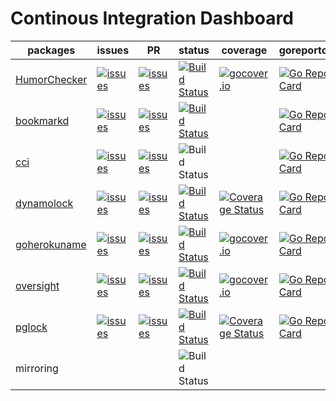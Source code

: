 Continous Integration Dashboard
===============================

|packages                                                  |issues                                                                                                                                     |PR                                                                                                                                            | status                                                                                                                            |coverage|goreportcard|
|----------------------------------------------------------|-------------------------------------------------------------------------------------------------------------------------------------------|----------------------------------------------------------------------------------------------------------------------------------------------|-----------------------------------------------------------------------------------------------------------------------------------|--------|------------|
|[HumorChecker](https://github.com/cirello-io/HumorChecker)|[![issues](https://img.shields.io/github/issues/cirello-io/HumorChecker.svg?style=flat)](https://github.com/cirello-io/HumorChecker/issues)|[![issues](https://img.shields.io/github/issues-pr/cirello-io/HumorChecker.svg?style=flat)](https://github.com/cirello-io/HumorChecker/pulls) |[![Build Status](https://travis-ci.org/cirello-io/HumorChecker.svg?branch=master)](https://travis-ci.org/cirello-io/HumorChecker)  |[![gocover.io](https://gocover.io/_badge/cirello.io/HumorChecker)](https://gocover.io/cirello.io/HumorChecker)|[![Go Report Card](https://goreportcard.com/badge/github.com/cirello-io/HumorChecker)](https://goreportcard.com/report/github.com/cirello-io/HumorChecker)|
|[bookmarkd](https://github.com/cirello-io/bookmarkd)      |[![issues](https://img.shields.io/github/issues/cirello-io/bookmarkd.svg?style=flat)   ](https://github.com/cirello-io/bookmarkd/issues)   |[![issues](https://img.shields.io/github/issues-pr/cirello-io/bookmarkd.svg?style=flat)   ](https://github.com/cirello-io/bookmarkd/pulls)    |[![Build Status](https://travis-ci.org/cirello-io/bookmarkd.svg?branch=master)](https://travis-ci.org/cirello-io/bookmarkd)        ||[![Go Report Card](https://goreportcard.com/badge/github.com/cirello-io/bookmarkd)](https://goreportcard.com/report/github.com/cirello-io/bookmarkd)|
|[cci](https://github.com/cirello-io/cci)                  |[![issues](https://img.shields.io/github/issues/cirello-io/cci.svg?style=flat)         ](https://github.com/cirello-io/cci/issues)         |[![issues](https://img.shields.io/github/issues-pr/cirello-io/cci.svg?style=flat)         ](https://github.com/cirello-io/cci/pulls)          |![Build Status](https://badge.cirello.io/badge/ucirello/cci?update)                                                                ||[![Go Report Card](https://goreportcard.com/badge/github.com/cirello-io/cci)](https://goreportcard.com/report/github.com/cirello-io/cci)|
|[dynamolock](https://github.com/cirello-io/dynamolock)    |[![issues](https://img.shields.io/github/issues/cirello-io/dynamolock.svg?style=flat)  ](https://github.com/cirello-io/dynamolock/issues)  |[![issues](https://img.shields.io/github/issues-pr/cirello-io/dynamolock.svg?style=flat)  ](https://github.com/cirello-io/dynamolock/pulls)   |[![Build Status](https://travis-ci.org/cirello-io/dynamolock.svg?branch=master)](https://travis-ci.org/cirello-io/dynamolock)      |[![Coverage Status](https://coveralls.io/repos/github/cirello-io/dynamolock/badge.svg?branch=master)](https://coveralls.io/github/cirello-io/dynamolock?branch=master)|[![Go Report Card](https://goreportcard.com/badge/github.com/cirello-io/dynamolock)](https://goreportcard.com/report/github.com/cirello-io/dynamolock)|
|[goherokuname](https://github.com/cirello-io/goherokuname)|[![issues](https://img.shields.io/github/issues/cirello-io/goherokuname.svg?style=flat)](https://github.com/cirello-io/goherokuname/issues)|[![issues](https://img.shields.io/github/issues-pr/cirello-io/goherokuname.svg?style=flat)](https://github.com/cirello-io/goherokuname/pulls) |[![Build Status](https://travis-ci.org/cirello-io/goherokuname.svg?branch=master)](https://travis-ci.org/cirello-io/goherokuname)  |[![gocover.io](https://gocover.io/_badge/cirello.io/goherokuname)](https://gocover.io/cirello.io/goherokuname)|[![Go Report Card](https://goreportcard.com/badge/github.com/cirello-io/goherokuname)](https://goreportcard.com/report/github.com/cirello-io/goherokuname)|
|[oversight](https://github.com/cirello-io/oversight)      |[![issues](https://img.shields.io/github/issues/cirello-io/oversight.svg?style=flat)   ](https://github.com/cirello-io/oversight/issues)   |[![issues](https://img.shields.io/github/issues-pr/cirello-io/oversight.svg?style=flat)   ](https://github.com/cirello-io/oversight/pulls)    |[![Build Status](https://travis-ci.org/cirello-io/oversight.svg?branch=master)](https://travis-ci.org/cirello-io/oversight)        |[![gocover.io](https://gocover.io/_badge/cirello.io/oversight)](https://gocover.io/cirello.io/oversight)|[![Go Report Card](https://goreportcard.com/badge/github.com/cirello-io/oversight)](https://goreportcard.com/report/github.com/cirello-io/oversight)|
|[pglock](https://github.com/cirello-io/pglock)            |[![issues](https://img.shields.io/github/issues/cirello-io/pglock.svg?style=flat)      ](https://github.com/cirello-io/pglock/issues)      |[![issues](https://img.shields.io/github/issues-pr/cirello-io/pglock.svg?style=flat)      ](https://github.com/cirello-io/pglock/pulls)       |[![Build Status](https://travis-ci.org/cirello-io/pglock.svg?branch=master)](https://travis-ci.org/cirello-io/pglock)              |[![Coverage Status](https://coveralls.io/repos/github/cirello-io/pglock/badge.svg?branch=master)](https://coveralls.io/github/cirello-io/pglock?branch=master)|[![Go Report Card](https://goreportcard.com/badge/github.com/cirello-io/pglock)](https://goreportcard.com/report/github.com/cirello-io/pglock)|
|mirroring                                                 |                                                                                                                                           |                                                                                                                                              |![Build Status](https://badge.cirello.io/badge/cirello-io/public?update)                                                             |
